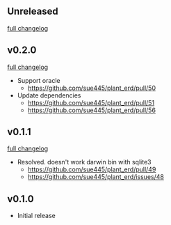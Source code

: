 ## Unreleased
[full changelog](http://github.com/sue445/plant_erd/compare/v0.2.0...master)

## v0.2.0
[full changelog](http://github.com/sue445/plant_erd/compare/v0.1.1...v0.2.0)

* Support oracle
  * https://github.com/sue445/plant_erd/pull/50
* Update dependencies
  * https://github.com/sue445/plant_erd/pull/51
  * https://github.com/sue445/plant_erd/pull/56

## v0.1.1
[full changelog](http://github.com/sue445/plant_erd/compare/v0.1.0...v0.1.1)

* Resolved. doesn't work darwin bin with sqlite3
  * https://github.com/sue445/plant_erd/pull/49
  * https://github.com/sue445/plant_erd/issues/48

## v0.1.0
* Initial release
